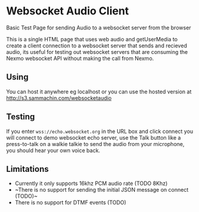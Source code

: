 # Websocket Audio Client

Basic Test Page for sending Audio to a websocket server from the browser

This is a single HTML page that uses web audio and getUserMedia to create a client connection to a websocket server that sends and recieved audio, its useful for testing out websocket servers that are consuming the Nexmo websocket API without making the call from Nexmo.

## Using
You can host it anywhere eg localhost or you can use the hosted version at http://s3.sammachin.com/websocketaudio

## Testing
If you enter `wss://echo.websocket.org` in the URL box and click connect you will connect to demo websocket echo server, use the Talk button like a press-to-talk on a walkie talkie to send the audio from your microphone, you should hear your own voice back.

## Limitations
* Currently it only supports 16khz PCM audio rate (TODO 8Khz)
* ~There is no support for sending the initial JSON message on connect (TODO)~
* There is no support for DTMF events (TODO)

